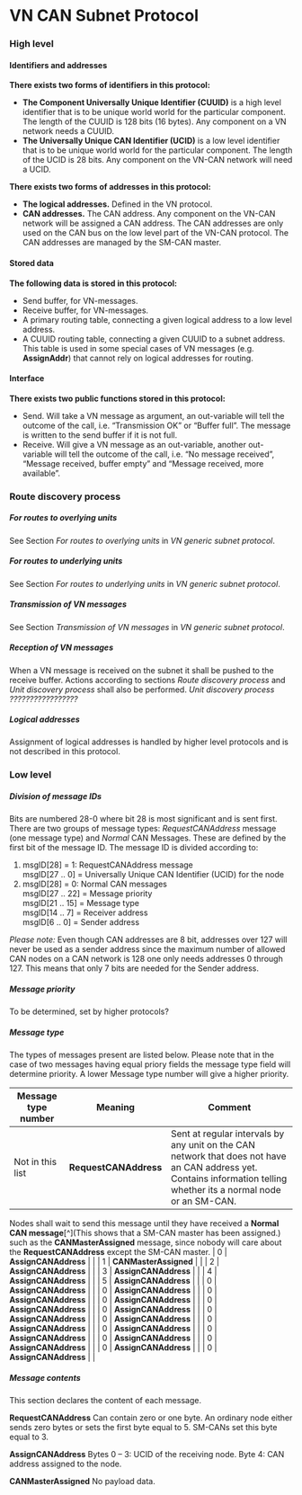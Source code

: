 VN CAN Subnet Protocol
==========================

### High level

#### Identifiers and addresses


**There exists two forms of identifiers in this protocol:** 
  * **The Component Universally Unique Identifier (CUUID)**  is a high level identifier that is to be unique world world for the particular component. The length of the CUUID is 128 bits (16 bytes). Any component on a VN network needs a CUUID.
  * **The Universally Unique CAN Identifier (UCID)** is a low level identifier that is to be unique world world for the particular component. The length of the UCID is 28 bits. Any component on the VN-CAN network will need a UCID.

**There exists two forms of addresses in this protocol:**
  * **The logical addresses.**  Defined in the VN protocol.
  * **CAN addresses.** The CAN address. Any component on the VN-CAN network will be assigned a CAN address. The CAN addresses are only used 	on the CAN bus on the low level part of the VN-CAN protocol. The CAN addresses are managed by the SM-CAN master.


#### Stored data
**The following data is stored in this protocol:**
  * Send buffer, for VN-messages.
  * Receive buffer, for VN-messages.
  * A primary routing table, connecting a given logical address to a low level
    address.
  * A CUUID routing table, connecting a given CUUID to a subnet address. This
    table is used in some special cases of VN messages (e.g. **AssignAddr**)
    that cannot rely on logical addresses for routing.


#### Interface
**There exists two public functions stored in this protocol:**
  * Send. Will take a VN message as argument, an out-variable will tell the
    outcome of the call, i.e. “Transmission OK” or “Buffer full”. The message
    is written to the send buffer if it is not full.
  * Receive. Will give a VN message as an out-variable, another out-variable
    will tell the outcome of the call, i.e. “No message received”, “Message
    received, buffer empty” and “Message received, more available”.

### Route discovery process
##### For routes to overlying units
See Section *For routes to overlying units* in *VN generic subnet protocol*.

##### For routes to underlying units
See Section *For routes to underlying units* in *VN generic subnet protocol*.

##### Transmission of VN messages
See Section *Transmission of VN messages* in *VN generic subnet protocol*.

##### Reception of VN messages
When a VN message is received on the subnet it shall be pushed to the receive buffer. 
Actions according to sections *Route discovery process* and *Unit discovery process* shall also be performed.
*Unit discovery process ?????????????????* 

##### Logical addresses
Assignment of logical addresses is handled by higher level protocols and is not described in this protocol.




### Low level

##### Division of message IDs
Bits are numbered 28-0 where bit 28 is most significant and is sent first.
There are two groups of message types: *RequestCANAddress* message (one message type) and *Normal* CAN Messages. These are defined by the first bit of the message ID.
The message ID is divided according to:

1. msgID[28] = 1: RequestCANAddress message<br/>
	msgID[27 .. 0] = Universally Unique CAN Identifier (UCID) for the node
2. msgID[28] = 0: Normal CAN messages <br/>
	msgID[27 .. 22] = Message priority <br/>
	msgID[21 .. 15] = Message type <br/>
	msgID[14 .. 7] = Receiver address <br/>
	msgID[6 .. 0] = Sender address 

*Please note:* Even though CAN addresses are 8 bit, addresses over 127 will never be used as a sender address since the maximum number of allowed CAN nodes on a CAN network is 128 one only needs addresses 0 through 127. This means that only 7 bits are needed for the Sender address.


##### Message priority
To be determined, set by higher protocols?

##### Message type
The types of messages present are listed below. Please note that in the case of two messages having equal priory fields the message type field will determine priority. A lower Message type number will give a higher priority.



| **Message type number** | **Meaning** | **Comment**  |
| ----------------------- | ----------- | ------------ |
| Not in this list | **RequestCANAddress** | Sent at regular intervals by any unit on the CAN network that does not have an CAN address yet. Contains information telling whether its a normal node or an SM-CAN. <br/>
Nodes shall wait to send this message until they have received a **Normal CAN message**[^](This shows that a SM-CAN master has been assigned.) such as the **CANMasterAssigned** message, since nobody will care about the **RequestCANAddress** except the SM-CAN master.
| 0 | **AssignCANAddress** |  |
| 1 | **CANMasterAssigned** |  |
| 2 | **AssignCANAddress** |  |
| 3 | **AssignCANAddress** |  |
| 4 | **AssignCANAddress** |  |
| 5 | **AssignCANAddress** |  |
| 0 | **AssignCANAddress** |  |
| 0 | **AssignCANAddress** |  |
| 0 | **AssignCANAddress** |  |
| 0 | **AssignCANAddress** |  |
| 0 | **AssignCANAddress** |  |
| 0 | **AssignCANAddress** |  |
| 0 | **AssignCANAddress** |  |
| 0 | **AssignCANAddress** |  |
| 0 | **AssignCANAddress** |  |
| 0 | **AssignCANAddress** |  |
| 0 | **AssignCANAddress** |  |
| 0 | **AssignCANAddress** |  |
| 0 | **AssignCANAddress** |  |
| 0 | **AssignCANAddress** |  |
| 0 | **AssignCANAddress** |  |

##### Message contents
This section declares the content of each message.

**RequestCANAddress**
Can contain zero or one byte. An ordinary node either sends zero bytes or sets the first byte equal to 5. SM-CANs set this byte equal to 3. 


**AssignCANAddress**
Bytes 0 – 3:  UCID of the receiving node.
Byte 4: CAN address assigned to the node.

**CANMasterAssigned**
No payload data.












